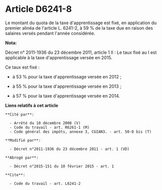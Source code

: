 # Article D6241-8

Le montant du quota de la taxe d'apprentissage est fixé, en application du premier alinéa de l'article L. 6241-2, à 59 % de
la taxe due en raison des salaires versés pendant l'année considérée.

**Nota:**

Décret n° 2011-1936 du 23 décembre 2011, article 1 II : Le taux fixé au I est applicable à la taxe d'apprentissage versée en
2015. 

Ce taux est fixé : 

- à 53 % pour la taxe d'apprentissage versée en 2012 ; 

- à 55 % pour la taxe d'apprentissage versée en 2013 ; 

- à 57 % pour la taxe d'apprentissage versée en 2014.

**Liens relatifs à cet article**

	**Cité par**:

	  - Arrêté du 10 décembre 2008 (V)
	  - Code du travail - art. R6261-1 (M)
	  - Code général des impôts, annexe 3, CGIAN3. - art. 50-0 bis (T)

	**Modifié par**:

	  - Décret n°2011-1936 du 23 décembre 2011 - art. 1 (VD)

	**Abrogé par**:

	  - Décret n°2015-151 du 10 février 2015 - art. 1

	**Cite**:

	  - Code du travail - art. L6241-2

